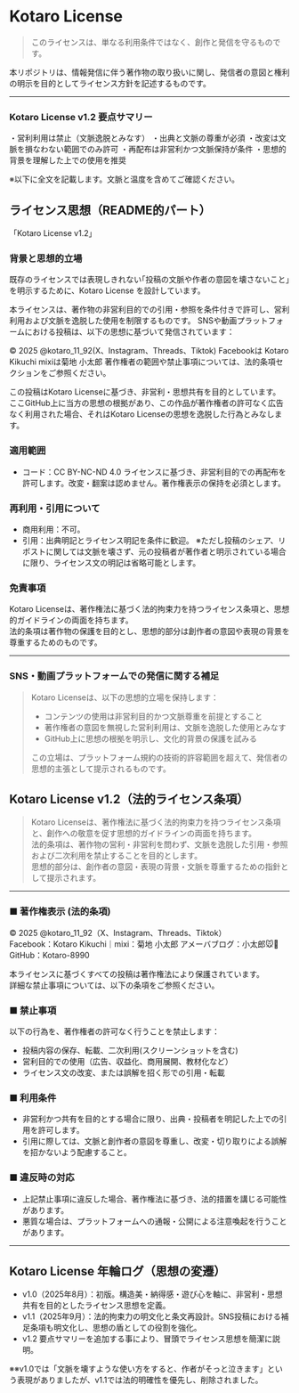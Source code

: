 # Kotaro License

> このライセンスは、単なる利用条件ではなく、創作と発信を守るものです。

本リポジトリは、情報発信に伴う著作物の取り扱いに関し、発信者の意図と権利の明示を目的としてライセンス方針を記述するものです。

---

### Kotaro License v1.2 要点サマリー

・営利利用は禁止（文脈逸脱とみなす）
・出典と文脈の尊重が必須
・改変は文脈を損なわない範囲でのみ許可
・再配布は非営利かつ文脈保持が条件
・思想的背景を理解した上での使用を推奨

※以下に全文を記載します。文脈と温度を含めてご確認ください。

## ライセンス思想（README的パート）
「Kotaro License v1.2」

### 背景と思想的立場

既存のライセンスでは表現しきれない｢投稿の文脈や作者の意図を壊さないこと｣を明示するために、Kotaro License を設計しています。

本ライセンスは、著作物の非営利目的での引用・参照を条件付きで許可し、営利利用および文脈を逸脱した使用を制限するものです。
SNSや動画プラットフォームにおける投稿は、以下の思想に基づいて発信されています：

© 2025 @kotaro_11_92(X、Instagram、Threads、Tiktok)
Facebookは Kotaro Kikuchi 
mixiは菊地 小太郎
著作権者の範囲や禁止事項については、法的条項セクションをご参照ください。

この投稿はKotaro Licenseに基づき、非営利・思想共有を目的としています。  
ここGitHub上に当方の思想の根拠があり、この作品が著作権者の許可なく広告なく利用された場合、それはKotaro Licenseの思想を逸脱した行為とみなします。

### 適用範囲
- コード：CC BY-NC-ND 4.0 ライセンスに基づき、非営利目的での再配布を許可します。改変・翻案は認めません。著作権表示の保持を必須とします。

### 再利用・引用について
- 商用利用：不可。
- 引用：出典明記とライセンス明記を条件に歓迎。
※ただし投稿のシェア、リポストに関しては文脈を壊さず、元の投稿者が著作者と明示されている場合に限り、ライセンス文の明記は省略可能とします。

### 免責事項
Kotaro Licenseは、著作権法に基づく法的拘束力を持つライセンス条項と、思想的ガイドラインの両面を持ちます。  
法的条項は著作物の保護を目的とし、思想的部分は創作者の意図や表現の背景を尊重するためのものです。

---

### SNS・動画プラットフォームでの発信に関する補足

> Kotaro Licenseは、以下の思想的立場を保持します：
> 
> - コンテンツの使用は非営利目的かつ文脈尊重を前提とすること  
> - 著作権者の意図を無視した営利利用は、文脈を逸脱した使用とみなす  
> - GitHub上に思想の根拠を明示し、文化的背景の保護を試みる  
> 
> この立場は、プラットフォーム規約の技術的許容範囲を超えて、発信者の思想的主張として提示されるものです。

## Kotaro License v1.2（法的ライセンス条項）

> Kotaro Licenseは、著作権法に基づく法的拘束力を持つライセンス条項と、創作への敬意を促す思想的ガイドラインの両面を持ちます。  
> 法的条項は、著作物の営利・非営利を問わず、文脈を逸脱した引用・参照および二次利用を禁止することを目的とします。  
> 思想的部分は、創作者の意図・表現の背景・文脈を尊重するための指針として提示されます。

---

### ■ 著作権表示 (法的条項)
© 2025 @kotaro_11_92（X、Instagram、Threads、Tiktok）  
Facebook：Kotaro Kikuchi｜mixi：菊地 小太郎 アメーバブログ：小太郎🐭🧀 
GitHub：Kotaro-8990

本ライセンスに基づくすべての投稿は著作権法により保護されています。  
詳細な禁止事項については、以下の条項をご参照ください。

### ■ 禁止事項
以下の行為を、著作権者の許可なく行うことを禁止します：

- 投稿内容の保存、転載、二次利用(スクリーンショットを含む)
- 営利目的での使用（広告、収益化、商用展開、教材化など）  
- ライセンス文の改変、または誤解を招く形での引用・転載

### ■ 利用条件
- 非営利かつ共有を目的とする場合に限り、出典・投稿者を明記した上での引用を許可します。  
- 引用に際しては、文脈と創作者の意図を尊重し、改変・切り取りによる誤解を招かないよう配慮すること。
### ■ 違反時の対応
- 上記禁止事項に違反した場合、著作権法に基づき、法的措置を講じる可能性があります。
- 悪質な場合は、プラットフォームへの通報・公開による注意喚起を行うことがあります。

---

## Kotaro License 年輪ログ（思想の変遷）

- v1.0（2025年8月）：初版。構造美・納得感・遊び心を軸に、非営利・思想共有を目的としたライセンス思想を定義。
- v1.1（2025年9月）：法的拘束力の明文化と条文再設計。SNS投稿における補足条項も明文化し、思想の盾としての役割を強化。
- v1.2 要点サマリーを追加する事により、冒頭でライセンス思想を簡潔に説明。

※※v1.0では「文脈を壊すような使い方をすると、作者がそっと泣きます」という表現がありましたが、v1.1では法的明確性を優先し、削除されました。
